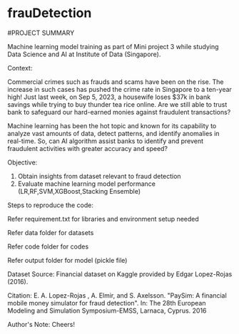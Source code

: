 # frauDetection

#PROJECT SUMMARY

Machine learning model training as part of Mini project 3 while studying Data Science and AI at Institute of Data (Singapore).




Context: 

Commercial crimes such as frauds and scams have been on the rise. 
The increase in such cases has pushed the crime rate in Singapore to a ten-year high!
Just last week, on Sep 5, 2023, a housewife loses $37k in bank savings while trying to buy thunder tea rice online.
Are we still able to trust bank to safeguard our hard-earned monies against fraudulent transactions?

Machine learning has been the hot topic and known for its capability to analyze vast amounts of data, detect patterns, and identify anomalies in real-time.
So, can AI algorithm assist banks to identify and prevent fraudulent activities with greater accuracy and speed? 




Objective:

1. Obtain insights from dataset relevant to fraud detection
2. Evaluate machine learning model performance (LR,RF,SVM,XGBoost,Stacking Ensemble)



Steps to reproduce the code: 

Refer requirement.txt for libraries and environment setup needed

Refer data folder for datasets

Refer code folder for codes

Refer output folder for model (pickle file) 


Dataset Source: Financial dataset on Kaggle provided by Edgar Lopez-Rojas (2016). 

Citation: E. A. Lopez-Rojas , A. Elmir, and S. Axelsson. "PaySim: A financial mobile money simulator for fraud detection". In: The 28th European Modeling and Simulation Symposium-EMSS, Larnaca, Cyprus. 2016



Author's Note: Cheers!
